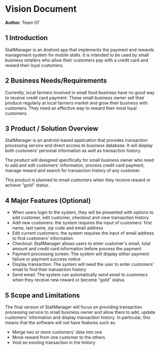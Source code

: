 # Vision Document

**Author**: Team 07

## 1 Introduction

StallManager is an Android app that implements the payment and rewards management system for mobile stalls. It is intended to be used by small business retailers who allow their customers pay with a credit card and reward their loyal customers.

## 2 Business Needs/Requirements

Currently, local farmers involved in small food business have no good way to receive credit card payment. These small business owner sell their produce regularly at local farmers market and grow their business with customers. They need an effective way to reward their most loyal customers.


## 3 Product / Solution Overview

StallManager is an android-based application that provides transaction processing service and direct access to business database. It will display both customers' personal information as well as transaction history.

The product will designed specifically for small business owner who need to add and edit customers' information, process credit card payment, manage reward and search for transaction history of any customer.

This product is planned to email customers when they receive reward or achieve "gold" status.

## 4 Major Features (Optional)

- When users login to the system, they will be presented with options to add customer, edit customer, checkout and view transaction history
- Add new customers: the system requires the input of customers' first name, last name, zip code and email address
- Edit current customers: the system requires the input of email address to find customers' information
- Checkout: StallManager allows users to enter customer's email, total amount and credit card information before process the payment
- Payment processing screen: The system will display either payment failure or payment success notice
- Display transaction: The system will need the user to enter customers' email to find their transaction history
- Send email: The system can automatically send email to customers when they receive new reward or become "gold" status

## 5 Scope and Limitations


The final version of StallManager will focus on providing transaction processing service to small business owner and allow them to add, update customers' information and display transaction history. In particular, this means that the software will not have features such as:

- Merge two or more customers' data into one
- Move reward from one customer to the others
- Void an existing transaction in the history

 

